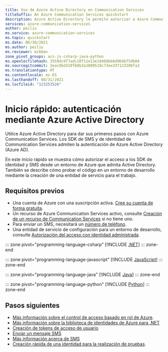 ```yaml
---
title: Uso de Azure Active Directory en Communication Services
titleSuffix: An Azure Communication Services quickstart
description: Azure Active Directory le permite autorizar a Azure Communication Services el acceso desde aplicaciones que se ejecutan en máquinas virtuales de Azure, aplicaciones de funciones y otros recursos.
services: azure-communication-services
author: peiliu
ms.service: azure-communication-services
ms.topic: quickstart
ms.date: 06/30/2021
ms.author: peiliu
ms.reviewer: mikben
zone_pivot_groups: acs-js-csharp-java-python
ms.openlocfilehash: 3559dc9f7adc10f11e13e18468bbbd964bf5db04
ms.sourcegitcommit: 2eac9bd319fb8b3a1080518c73ee337123286fa2
ms.translationtype: HT
ms.contentlocale: es-ES
ms.lasthandoff: 08/31/2021
ms.locfileid: "123253526"
---
```

# <a name="quickstart-authenticate-using-azure-active-directory"></a>Inicio rápido: autenticación mediante Azure Active Directory

Utilice Azure Active Directory para dar sus primeros pasos con Azure Communication Services. Los SDK de SMS y de identidad de Communication Services admiten la autenticación de Azure Active Directory (Azure AD).

En este inicio rápido se muestra cómo autorizar el acceso a los SDK de identidad y SMS desde un entorno de Azure que admita Active Directory. También se describe cómo probar el código en un entorno de desarrollo mediante la creación de una entidad de servicio para el trabajo.

## <a name="prerequisites"></a>Requisitos previos

- Una cuenta de Azure con una suscripción activa. [Cree su cuenta de forma gratuita](https://azure.microsoft.com/free).
- Un recurso de Azure Communication Services activo, consulte [Creación de un recurso de Communication Services](../create-communication-resource.md) si no tiene uno.
- Para enviar un SMS, necesitará un [número de teléfono](../telephony-sms/get-phone-number.md).
- Una entidad de servicio de configuración para un entorno de desarrollo, consulte [Autorización del acceso con identidad administrada](./service-principal-from-cli.md).

::: zone pivot="programming-language-csharp"
[!INCLUDE [.NET](./includes/active-directory/service-principal-net.md)]
::: zone-end

::: zone pivot="programming-language-javascript"
[!INCLUDE [JavaScript](./includes/active-directory/service-principal-js.md)]
::: zone-end

::: zone pivot="programming-language-java"
[!INCLUDE [Java](./includes/active-directory/service-principal-java.md)]
::: zone-end

::: zone pivot="programming-language-python"
[!INCLUDE [Python](./includes/active-directory/service-principal-python.md)]
::: zone-end

## <a name="next-steps"></a>Pasos siguientes

- [Más información sobre el control de acceso basado en rol de Azure](../../../../articles/role-based-access-control/index.yml).
- [Más información sobre la biblioteca de identidades de Azure para .NET](/dotnet/api/overview/azure/identity-readme)
- [Creación de tokens de acceso de usuario](../../quickstarts/access-tokens.md)
- [Enviar un mensaje SMS](../../quickstarts/telephony-sms/send.md)
- [Más información acerca de SMS](../../concepts/telephony-sms/concepts.md)
- [Creación rápida de una identidad para la realización de pruebas](./quick-create-identity.md).

